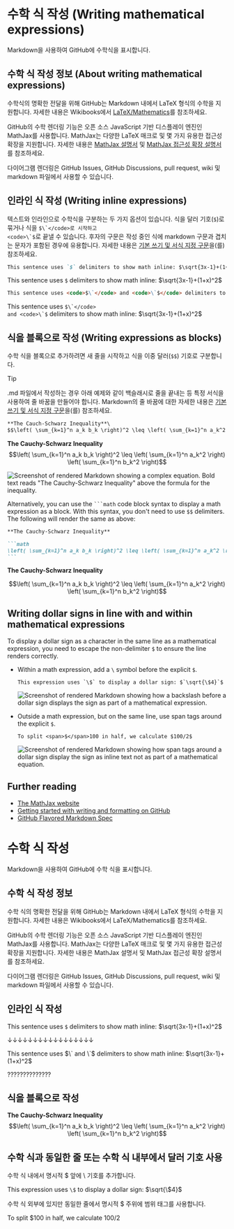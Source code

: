 # 수학 식 작성 (Writing mathematical expressions)

Markdown을 사용하여 GitHub에 수학식을 표시합니다.

## 수학 식 작성 정보 (About writing mathematical expressions)

수학식의 명확한 전달을 위해 GitHub는 Markdown 내에서 LaTeX 형식의 수학을 지원합니다. 자세한 내용은 Wikibooks에서 [LaTeX/Mathematics](http://en.wikibooks.org/wiki/LaTeX/Mathematics)를 참조하세요.

GitHub의 수학 렌더링 기능은 오픈 소스 JavaScript 기반 디스플레이 엔진인 MathJax를 사용합니다. MathJax는 다양한 LaTeX 매크로 및 몇 가지 유용한 접근성 확장을 지원합니다. 자세한 내용은 [MathJax 설명서](http://docs.mathjax.org/en/latest/input/tex/index.html#tex-and-latex-support) 및 [MathJax 접근성 확장 설명서](https://mathjax.github.io/MathJax-a11y/docs/#reader-guide)를 참조하세요.

다이어그램 렌더링은 GitHub Issues, GitHub Discussions, pull request, wiki 및 markdown 파일에서 사용할 수 있습니다.

## 인라인 식 작성 (Writing inline expressions)

텍스트와 인라인으로 수학식을 구분하는 두 가지 옵션이 있습니다. 식을 달러 기호(`$`)로 묶거나 식을 <code>$\`</code>로 시작하고 <code>\`$</code>로 끝낼 수 있습니다. 후자의 구문은 작성 중인 식에 markdown 구문과 겹치는 문자가 포함된 경우에 유용합니다. 자세한 내용은 [기본 쓰기 및 서식 지정 구문](https://docs.github.com/ko/get-started/writing-on-github/getting-started-with-writing-and-formatting-on-github/basic-writing-and-formatting-syntax)을(를) 참조하세요.

```markdown
This sentence uses `$` delimiters to show math inline: $\sqrt{3x-1}+(1+x)^2$
```

This sentence uses `$` delimiters to show math inline: $\sqrt{3x-1}+(1+x)^2$

```markdown
This sentence uses <code>$\`</code> and <code>\`$</code> delimiters to show math inline: $`\sqrt{3x-1}+(1+x)^2`$
```

This sentence uses <code>$\`</code> and <code>\`$</code> delimiters to show math inline: $`\sqrt{3x-1}+(1+x)^2`$

## 식을 블록으로 작성 (Writing expressions as blocks)

수학 식을 블록으로 추가하려면 새 줄을 시작하고 식을 이중 달러(`$$`) 기호로 구분합니다.

>[!TIP]  
.md 파일에서 작성하는 경우 아래 예제와 같이 백슬래시로 줄을 끝내는 등 특정 서식을 사용하여 줄 바꿈을 만들어야 합니다. Markdown의 줄 바꿈에 대한 자세한 내용은 [기본 쓰기 및 서식 지정 구문](/get-started/writing-on-github/getting-started-with-writing-and-formatting-on-github/basic-writing-and-formatting-syntax#line-breaks)을(를) 참조하세요.

```markdown
**The Cauch-Schwarz Inequality**\
$$\left( \sum_{k=1}^n a_k b_k \right)^2 \leq \left( \sum_{k=1}^n a_k^2 \right) \left( \sum_{k=1}^n b_k^2 \right)$$
```

**The Cauchy-Schwarz Inequality**\
$$\left( \sum_{k=1}^n a_k b_k \right)^2 \leq \left( \sum_{k=1}^n a_k^2 \right) \left( \sum_{k=1}^n b_k^2 \right)$$

![Screenshot of rendered Markdown showing a complex equation. Bold text reads "The Cauchy-Schwarz Inequality" above the formula for the inequality.](/assets/images/help/writing/math-expression-as-a-block-rendering.png)

Alternatively, you can use the <code>\`\`\`math</code> code block syntax to display a math expression as a block. With this syntax, you don't need to use `$$` delimiters. The following will render the same as above:

````markdown
**The Cauchy-Schwarz Inequality**

```math
\left( \sum_{k=1}^n a_k b_k \right)^2 \leq \left( \sum_{k=1}^n a_k^2 \right) \left( \sum_{k=1}^n b_k^2 \right)
```
````

**The Cauchy-Schwarz Inequality**

```math
\left( \sum_{k=1}^n a_k b_k \right)^2 \leq \left( \sum_{k=1}^n a_k^2 \right) \left( \sum_{k=1}^n b_k^2 \right)
```

## Writing dollar signs in line with and within mathematical expressions

To display a dollar sign as a character in the same line as a mathematical expression, you need to escape the non-delimiter `$` to ensure the line renders correctly.

* Within a math expression, add a `\` symbol before the explicit `$`.

  ```text
  This expression uses `\$` to display a dollar sign: $`\sqrt{\$4}`$
  ```

  ![Screenshot of rendered Markdown showing how a backslash before a dollar sign displays the sign as part of a mathematical expression.](/assets/images/help/writing/dollar-sign-within-math-expression.png)

* Outside a math expression, but on the same line, use span tags around the explicit `$`.

  ```text
  To split <span>$</span>100 in half, we calculate $100/2$
  ```

  ![Screenshot of rendered Markdown showing how span tags around a dollar sign display the sign as inline text not as part of a mathematical equation.](/assets/images/help/writing/dollar-sign-inline-math-expression.png)

## Further reading

* [The MathJax website](http://mathjax.org)
* [Getting started with writing and formatting on GitHub](/get-started/writing-on-github/getting-started-with-writing-and-formatting-on-github)
* [GitHub Flavored Markdown Spec](https://github.github.com/gfm/)






# 수학 식 작성
Markdown을 사용하여 GitHub에 수학 식을 표시합니다.
## 수학 식 작성 정보
수학 식의 명확한 전달을 위해 GitHub는 Markdown 내에서 LaTeX 형식의 수학을 지원합니다. 자세한 내용은 Wikibooks에서 LaTeX/Mathematics를 참조하세요.

GitHub의 수학 렌더링 기능은 오픈 소스 JavaScript 기반 디스플레이 엔진인 MathJax를 사용합니다. MathJax는 다양한 LaTeX 매크로 및 몇 가지 유용한 접근성 확장을 지원합니다. 자세한 내용은 MathJax 설명서 및 MathJax 접근성 확장 설명서를 참조하세요.

다이어그램 렌더링은 GitHub Issues, GitHub Discussions, pull request, wiki 및 markdown 파일에서 사용할 수 있습니다.

## 인라인 식 작성
This sentence uses `$` delimiters to show math inline:  $\sqrt{3x-1}+(1+x)^2$


↓↓↓↓↓↓↓↓↓↓↓↓↓↓↓↓↓ 

This sentence uses $\` and \`$ delimiters to show math inline:  $`\sqrt{3x-1}+(1+x)^2`$

??????????????

## 식을 블록으로 작성

**The Cauchy-Schwarz Inequality**
$$\left( \sum_{k=1}^n a_k b_k \right)^2 \leq \left( \sum_{k=1}^n a_k^2 \right) \left( \sum_{k=1}^n b_k^2 \right)$$

## 수학 식과 동일한 줄 또는 수학 식 내부에서 달러 기호 사용

수학 식 내에서 명시적 $ 앞에 \ 기호를 추가합니다.

This expression uses `\$` to display a dollar sign: $`\sqrt{\$4}`$

수학 식 외부에 있지만 동일한 줄에서 명시적 $ 주위에 범위 태그를 사용합니다.

To split <span>$</span>100 in half, we calculate $100/2$